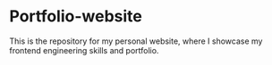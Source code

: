 # Portfolio-website
 This is the repository for my personal website, where I showcase my frontend engineering skills and portfolio.
